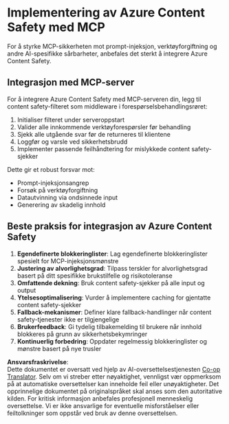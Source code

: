 <!--
CO_OP_TRANSLATOR_METADATA:
{
  "original_hash": "1b6c746d9e190deba4d8765267ffb94e",
  "translation_date": "2025-07-17T08:57:50+00:00",
  "source_file": "02-Security/azure-content-safety-implementation.md",
  "language_code": "no"
}
-->
# Implementering av Azure Content Safety med MCP

For å styrke MCP-sikkerheten mot prompt-injeksjon, verktøyforgiftning og andre AI-spesifikke sårbarheter, anbefales det sterkt å integrere Azure Content Safety.

## Integrasjon med MCP-server

For å integrere Azure Content Safety med MCP-serveren din, legg til content safety-filteret som middleware i forespørselsbehandlingsrøret:

1. Initialiser filteret under serveroppstart
2. Valider alle innkommende verktøyforespørsler før behandling
3. Sjekk alle utgående svar før de returneres til klientene
4. Loggfør og varsle ved sikkerhetsbrudd
5. Implementer passende feilhåndtering for mislykkede content safety-sjekker

Dette gir et robust forsvar mot:
- Prompt-injeksjonsangrep
- Forsøk på verktøyforgiftning
- Datautvinning via ondsinnede input
- Generering av skadelig innhold

## Beste praksis for integrasjon av Azure Content Safety

1. **Egendefinerte blokkeringlister**: Lag egendefinerte blokkeringlister spesielt for MCP-injeksjonsmønstre  
2. **Justering av alvorlighetsgrad**: Tilpass terskler for alvorlighetsgrad basert på ditt spesifikke brukstilfelle og risikotoleranse  
3. **Omfattende dekning**: Bruk content safety-sjekker på alle input og output  
4. **Ytelsesoptimalisering**: Vurder å implementere caching for gjentatte content safety-sjekker  
5. **Fallback-mekanismer**: Definer klare fallback-handlinger når content safety-tjenester ikke er tilgjengelige  
6. **Brukerfeedback**: Gi tydelig tilbakemelding til brukere når innhold blokkeres på grunn av sikkerhetsbekymringer  
7. **Kontinuerlig forbedring**: Oppdater regelmessig blokkeringlister og mønstre basert på nye trusler

**Ansvarsfraskrivelse**:  
Dette dokumentet er oversatt ved hjelp av AI-oversettelsestjenesten [Co-op Translator](https://github.com/Azure/co-op-translator). Selv om vi streber etter nøyaktighet, vennligst vær oppmerksom på at automatiske oversettelser kan inneholde feil eller unøyaktigheter. Det opprinnelige dokumentet på originalspråket skal anses som den autoritative kilden. For kritisk informasjon anbefales profesjonell menneskelig oversettelse. Vi er ikke ansvarlige for eventuelle misforståelser eller feiltolkninger som oppstår ved bruk av denne oversettelsen.